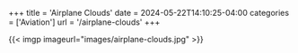 +++
title = 'Airplane Clouds'
date = 2024-05-22T14:10:25-04:00
categories = ['Aviation']
url = '/airplane-clouds'
+++

{{< imgp imageurl="images/airplane-clouds.jpg" >}}